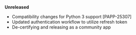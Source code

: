 **Unreleased**

* Compatibility changes for Python 3 support [PAPP-25307]
* Updated authentication workflow to utilize refresh token
* De-certifying and releasing as a community app
